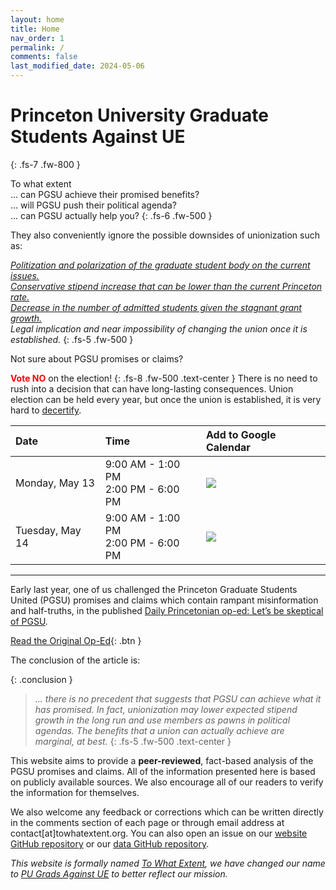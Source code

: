 ```yaml
---
layout: home
title: Home
nav_order: 1
permalink: /
comments: false
last_modified_date: 2024-05-06
---
```

# Princeton University Graduate Students Against UE
{: .fs-7 .fw-800 }

To what extent\
... can PGSU achieve their promised benefits?\
... will PGSU push their political agenda?\
... can PGSU actually help you?
{: .fs-6 .fw-500 }

They also conveniently ignore the possible downsides of unionization such as:

*[Politization and polarization of the graduate student body on the current issues.](./ue#ue-politics)\
[Conservative stipend increase that can be lower than the current Princeton rate.](./stipend#conservative-stipend-increases-in-ratified-contracts)\
[Decrease in the number of admitted students given the stagnant grant growth.](./stipend#funding-sources-and-limitations)\
Legal implication and near impossibility of changing the union once it is established.*
{: .fs-5 .fw-500 }

Not sure about PGSU promises or claims?

<span style="color:red">**Vote NO**</span> on the election!
{: .fs-8 .fw-500 .text-center }
There is no need to rush into a decision that can have long-lasting consequences. Union election can be held every year, but once the union is established, it is very hard to [decertify](https://www.nlrb.gov/about-nlrb/rights-we-protect/the-law/employees/decertification-election).

| Date | Time | Add to Google Calendar |
| :- | :- | :- |
| Monday, May 13 | 9:00 AM - 1:00 PM<br>2:00 PM - 6:00 PM | <a target="_blank" href="https://calendar.google.com/calendar/event?action=TEMPLATE&amp;tmeid=MGViOGN2azJwMDY1ODVwYTFqdDdzZ3RzamkgY19hZDkzYTAwMDhiY2EwNzBiNDk0MjZkODBkYzc1OTA0OGYwZTFhOTc5YThiMDVlNmVlOTcxZWRjYzlmYmZhZTI1QGc&amp;tmsrc=c_ad93a0008bca070b49426d80dc759048f0e1a979a8b05e6ee971edcc9fbfae25%40group.calendar.google.com"><img border="0" src="https://www.google.com/calendar/images/ext/gc_button1_en.gif"></a> |
| Tuesday, May 14 | 9:00 AM - 1:00 PM<br>2:00 PM - 6:00 PM | <a target="_blank" href="https://calendar.google.com/calendar/event?action=TEMPLATE&amp;tmeid=MW4yMWdjZm5pMmRhdXVjb2RuMmk1cjFlNm8gY19hZDkzYTAwMDhiY2EwNzBiNDk0MjZkODBkYzc1OTA0OGYwZTFhOTc5YThiMDVlNmVlOTcxZWRjYzlmYmZhZTI1QGc&amp;tmsrc=c_ad93a0008bca070b49426d80dc759048f0e1a979a8b05e6ee971edcc9fbfae25%40group.calendar.google.com"><img border="0" src="https://www.google.com/calendar/images/ext/gc_button1_en.gif"></a> |

----
Early last year, one of us challenged the Princeton Graduate Students United (PGSU) promises and claims which contain rampant misinformation and half-truths, in the published [Daily Princetonian op-ed: Let’s be skeptical of PGSU](https://www.dailyprincetonian.com/article/2023/03/princeton-pgsu-cost-downsides-unionization).

[Read the Original Op-Ed](https://www.dailyprincetonian.com/article/2023/03/princeton-pgsu-cost-downsides-unionization){: .btn }

The conclusion of the article is:

{: .conclusion }
> _... there is no precedent that suggests that PGSU can achieve what it has promised. In fact, unionization may lower expected stipend growth in the long run and use members as pawns in political agendas. The benefits that a union can actually achieve are marginal, at best._
{: .fs-5 .fw-500 .text-center }

This website aims to provide a **peer-reviewed**, fact-based analysis of the PGSU promises and claims. All of the information presented here is based on publicly available sources. We also encourage all of our readers to verify the information for themselves.

We also welcome any feedback or corrections which can be written directly in the comments section of each page or through email address at contact[at]towhatextent.org. You can also open an issue on our [website GitHub repository](https://github.com/To-What-Extent/to-what-extent.github.io) or our [data GitHub repository](https://github.com/To-What-Extent/grad-data).

*This website is formally named [To What Extent](towhatextent.org), we have changed our name to [PU Grads Against UE](https://pu-grads-against-ue.org) to better reflect our mission.*